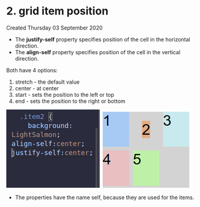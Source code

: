 # 2. grid item position
Created Thursday 03 September 2020


* The **justify-self** property specifies position of the cell in the horizontal direction.
* The **align-self** property specifies position of the cell in the vertical direction.


Both have 4 options:

1. stretch - the default value
2. center - at center
3. start - sets the position to the left or top
4. end - sets the position to the right or bottom


![](./2._grid_item_position/pasted_image.png)

* The properties have the name self, because they are used for the items.


